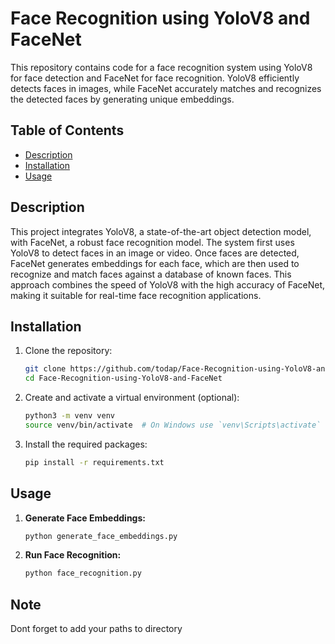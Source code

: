 # Face Recognition using YoloV8 and FaceNet

This repository contains code for a face recognition system using YoloV8 for face detection and FaceNet for face recognition. YoloV8 efficiently detects faces in images, while FaceNet accurately matches and recognizes the detected faces by generating unique embeddings.

## Table of Contents
- [Description](#description)
- [Installation](#installation)
- [Usage](#usage)



## Description

This project integrates YoloV8, a state-of-the-art object detection model, with FaceNet, a robust face recognition model. The system first uses YoloV8 to detect faces in an image or video. Once faces are detected, FaceNet generates embeddings for each face, which are then used to recognize and match faces against a database of known faces. This approach combines the speed of YoloV8 with the high accuracy of FaceNet, making it suitable for real-time face recognition applications.

## Installation

1. Clone the repository:
    ```bash
    git clone https://github.com/todap/Face-Recognition-using-YoloV8-and-FaceNet.git
    cd Face-Recognition-using-YoloV8-and-FaceNet
    ```

2. Create and activate a virtual environment (optional):
    ```bash
    python3 -m venv venv
    source venv/bin/activate  # On Windows use `venv\Scripts\activate`
    ```

3. Install the required packages:
    ```bash
    pip install -r requirements.txt
    ```

## Usage

1. **Generate Face Embeddings:**
    ```bash
    python generate_face_embeddings.py
    ```

2. **Run Face Recognition:**
    ```bash
    python face_recognition.py
    ```
## Note    
Dont forget to add your paths to directory




